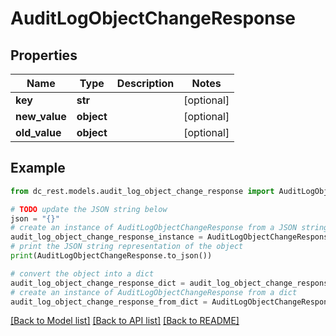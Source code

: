 # AuditLogObjectChangeResponse


## Properties

Name | Type | Description | Notes
------------ | ------------- | ------------- | -------------
**key** | **str** |  | [optional] 
**new_value** | **object** |  | [optional] 
**old_value** | **object** |  | [optional] 

## Example

```python
from dc_rest.models.audit_log_object_change_response import AuditLogObjectChangeResponse

# TODO update the JSON string below
json = "{}"
# create an instance of AuditLogObjectChangeResponse from a JSON string
audit_log_object_change_response_instance = AuditLogObjectChangeResponse.from_json(json)
# print the JSON string representation of the object
print(AuditLogObjectChangeResponse.to_json())

# convert the object into a dict
audit_log_object_change_response_dict = audit_log_object_change_response_instance.to_dict()
# create an instance of AuditLogObjectChangeResponse from a dict
audit_log_object_change_response_from_dict = AuditLogObjectChangeResponse.from_dict(audit_log_object_change_response_dict)
```
[[Back to Model list]](../README.md#documentation-for-models) [[Back to API list]](../README.md#documentation-for-api-endpoints) [[Back to README]](../README.md)


